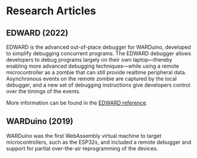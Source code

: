 <script setup>
import citation from '../components/citation.vue'
</script>

# Research Articles

## EDWARD (2022)

EDWARD is the advanced out-of-place debugger for WARDuino, developed to simplify debugging concurrent programs. The EDWARD debugger allows developers to debug programs largely on their own laptop—thereby enabling more advanced debugging techniques—while using a remote microcontroller as a zombie that can still provide realtime peripheral data. Asynchronous events on the remote zombie are captured by the local debugger, and a new set of debugging instructions give developers control over the timings of the events.

More information can be found in the [EDWARD reference](/reference/edward/).

<citation file="/EDWARD.cff" url="https://doi.org/10.1145/3546918.3546920"/>

## WARDuino (2019)

WARDuino was the first WebAssembly virtual machine to target microcontrollers, such as the ESP32s, and included a remote debugger and support for partial over-the-air reprogramming of the devices.

<citation file="/WARDuino.cff" url="https://doi.org/10.1145/3357390.3361029" />
